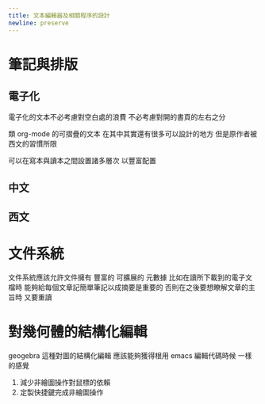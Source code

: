 ```yaml
---
title: 文本編輯器及相關程序的設計
newline: preserve
---
```


# 筆記與排版

## 電子化

電子化的文本不必考慮對空白處的浪費
不必考慮對開的書頁的左右之分

類 org-mode 的可摺疊的文本
在其中其實還有很多可以設計的地方
但是原作者被西文的習慣所限

可以在寫本與讀本之間設置諸多層次
以豐富配置

## 中文

## 西文

# 文件系統

文件系統應該允許文件擁有 豐富的 可擴展的 元數據
比如在讀所下載到的電子文檔時
能夠給每個文章記簡單筆記以成摘要是重要的
否則在之後要想瞭解文章的主旨時 又要重讀

# 對幾何體的結構化編輯

geogebra 這種對圖的結構化編輯
應該能夠獲得根用 emacs 編輯代碼時候 一樣的感覺
1. 減少非繪圖操作對鼠標的依賴
2. 定製快捷鍵完成非繪圖操作
